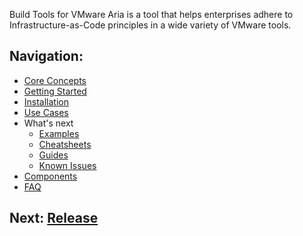 [//]: # (VERSION_PLACEHOLDER DO NOT DELETE)

Build Tools for VMware Aria is a tool that helps enterprises adhere to Infrastructure-as-Code principles in a wide variety
of VMware tools.

## Navigation:
* [Core Concepts](./General/Core%20Concepts.md)
* [Getting Started](./General/Getting%20Started.md)
* [Installation](./General/Installation.md)
* [Use Cases](./General/Use%20Cases)
* What's next
    * [Examples](./General/Examples)
    * [Cheatsheets](./General/Cheatsheets)
    * [Guides](./General/Guides)
    * [Known Issues](./General/Known%20Issues)
* [Components](./Components)
* [FAQ](./General/FAQ.md)

## Next: [Release](./Release.md)
